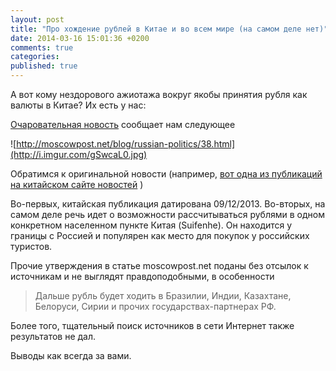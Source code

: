 ```yaml
---
layout: post
title: "Про хождение рублей в Китае и во всем мире (на самом деле нет)"
date: 2014-03-16 15:01:36 +0200
comments: true
categories:
published: true
---
```


А вот кому нездорового ажиотажа вокруг якобы принятия рубля как валюты в Китае? Их есть у нас:

[Очаровательная новость](http://moscowpost.net/blog/russian-politics/38.html) сообщает нам следующее

![http://moscowpost.net/blog/russian-politics/38.html](http://i.imgur.com/gSwcaL0.jpg)

Обратимся к оригинальной новости (например, [вот одна из публикаций на китайском сайте новостей](http://www.chinadaily.com.cn/china/2013-12/09/content_17160407.htm) )

Во-первых, китайская публикация датирована 09/12/2013.
Во-вторых, на самом деле речь идет о возможности рассчитываться рублями в одном конкретном населенном пункте Китая (Suifenhe). Он находится у границы с Россией и популярен как место для покупок у российских туристов.

Прочие утверждения в статье moscowpost.net поданы без отсылок к источникам и не выглядят правдоподобными, в особенности

>Дальше рубль будет ходить в Бразилии, Индии, Казахтане, Белоруси, Сирии и прочих государствах-партнерах РФ.

Более того, тщательный поиск источников в сети Интернет также результатов не дал.

Выводы как всегда за вами.


